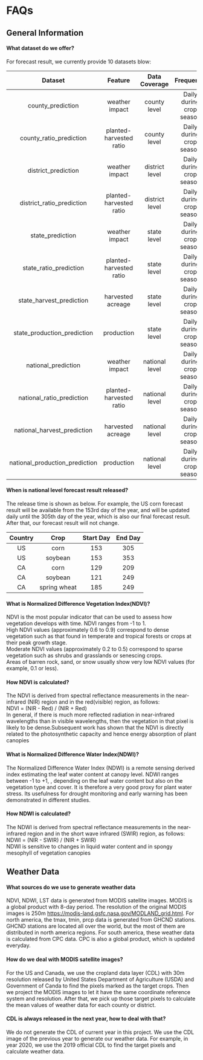 # FAQs

## General Information
#### What dataset do we offer?
For forecast result, we currently provide 10 datasets blow:

|Dataset    | Feature    |  Data Coverage    | Frequency | 
| :---------------------: | :----------: | :----------: | :-----------: 
| county_prediction                | weather impact              | county level | Daily during crop season |
| county_ratio_prediction          | planted-harvested ratio     | county level | Daily during crop season |
| district_prediction              | weather impact              | district level | Daily during crop season |
| district_ratio_prediction        | planted-harvested ratio     | district level | Daily during crop season |
| state_prediction                 | weather impact              | state level | Daily during crop season |
| state_ratio_prediction           | planted-harvested ratio     | state level | Daily during crop season |
| state_harvest_prediction         | harvested acreage           | state level | Daily during crop season |
| state_production_prediction      | production                  | state level | Daily during crop season |
| national_prediction              | weather impact              | national level | Daily during crop season |
| national_ratio_prediction        | planted-harvested ratio     | national level | Daily during crop season |
| national_harvest_prediction      | harvested acreage           | national level | Daily during crop season |
| national_production_prediction   | production                  | national level | Daily during crop season |

#### When is national level forecast result released?

The release time is shown as below. For example, the US corn forecast result will be available from the 153rd day of the year, and will be updated daily until the 305th day of the year, which is also our final forecast result. After that, our forecast result will not change.

|Country                 | Crop                            | Start Day    | End Day | 
| :---------------------: | :----------: | :----------: | :-----------:
| US | corn | 153 | 305 |
| US | soybean | 153 | 353 | 
| CA | corn | 129 | 209 |
| CA | soybean | 121 | 249 |
| CA | spring wheat | 185 | 249 |

#### What is Normalized Difference Vegetation Index(NDVI)?
NDVI is the most popular indicator that can be used to assess how vegetation develops with time. NDVI ranges from -1 to 1.\
High NDVI values (approximately 0.6 to 0.9) correspond to dense vegetation such as that found in temperate and tropical forests or crops at their peak growth stage.\
Moderate NDVI values (approximately 0.2 to 0.5) correspond to sparse vegetation such as shrubs and grasslands or senescing crops.\
Areas of barren rock, sand, or snow usually show very low NDVI values (for example, 0.1 or less).

#### How NDVI is calculated?
The NDVI is derived from spectral reflectance measurements in the near-infrared (NIR) region and in the red(visible) region, as follows:\
NDVI = (NIR - Red) / (NIR + Red)\
In general, if there is much more reflected radiation in near-infrared wavelengths than in visible wavelengths, then the vegetation in that pixel is likely to be dense.Subsequent work has shown that the NDVI is directly related to the photosynthetic capacity and hence energy absorption of plant canopies

#### What is Normalized Difference Water Index(NDWI)?
The Normalized Difference Water Index (NDWI) is a remote sensing derived index estimating the leaf
water content at canopy level. NDWI ranges between -1 to +1, , depending on the leaf water content but also on the vegetation type and cover.
It is therefore a very good proxy for plant water stress.  Its usefulness for drought monitoring and early warning has been demonstrated in different studies.

#### How NDWI is calculated?
The NDWI is derived from spectral reflectance measurements in the near-infrared region and in the short wave infrared (SWIR)  region, as follows:\
NDWI = (NIR - SWIR) / (NIR + SWIR)\
NDWI is sensitive to changes in liquid water content and in spongy mesophyll of vegetation canopies



## Weather Data

#### What sources do we use to generate weather data
NDVI, NDWI, LST data is generated from MODIS satellite images. MODIS is a global product with 8-day period. The resolution of the original MODIS images is 250m https://modis-land.gsfc.nasa.gov/MODLAND_grid.html. For north america, the tmax, tmin, prcp data is generated from GHCND stations. GHCND stations are located all over the world, but the most of them are distributed in north america regions. For south america, these weather data is calculated from CPC data. CPC is also a global product, which is updated everyday. 

#### How do we deal with MODIS satellite images?

For the US and Canada, we use the cropland data layer (CDL) with 30m resolution released by United States Department of Agriculture (USDA) and Government of Canda to find the pixels marked as the target crops. Then we project the MODIS images to let it have the same coordinate reference system and resolution. After that, we pick up those target pixels to calculate the mean values of weather data for each county or district.

#### CDL is always released in the next year, how to deal with that?

We do not generate the CDL of current year in this project. We use the CDL image of the previous year to generate our weather data. For example, in year 2020, we use the 2019 official CDL to find the target pixels and calculate weather data.
